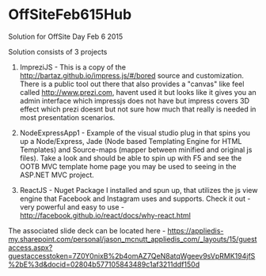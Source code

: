 # OffSiteFeb615Hub
Solution for OffSite Day Feb 6 2015

Solution consists of 3 projects

1. ImpreziJS - This is a copy of the http://bartaz.github.io/impress.js/#/bored source and customization.  There is a public tool out there
that also provides a "canvas" like feel called http://www.prezi.com, havent used it but looks like it gives you an admin interface 
which impressjs does not have but impress covers 3D effect which prezi doesnt but not sure how much that really is needed in most
presentation scenarios.

2. NodeExpressApp1 - Example of the visual studio plug in that spins you up a Node/Express, Jade (Node based Templating Engine for HTML
Templates) and Source-maps (mapper between minified and original js files).  Take a look and should be able to spin up with F5 and 
see the OOTB MVC template home page you may be used to seeing in the ASP.NET MVC project.

3. ReactJS - Nuget Package I installed and spun up, that utilizes the js view engine that Facebook and Instagram uses and supports.
Check it out - very powerful and easy to use - http://facebook.github.io/react/docs/why-react.html

The associated slide deck can be located here - https://appliedis-my.sharepoint.com/personal/jason_mcnutt_appliedis_com/_layouts/15/guestaccess.aspx?guestaccesstoken=7Z0Y0nixB%2b4omAZ7QeN8atqWgeev9sVpRMK194jfS%2bE%3d&docid=02804b577105843489c1af3211ddf150d
